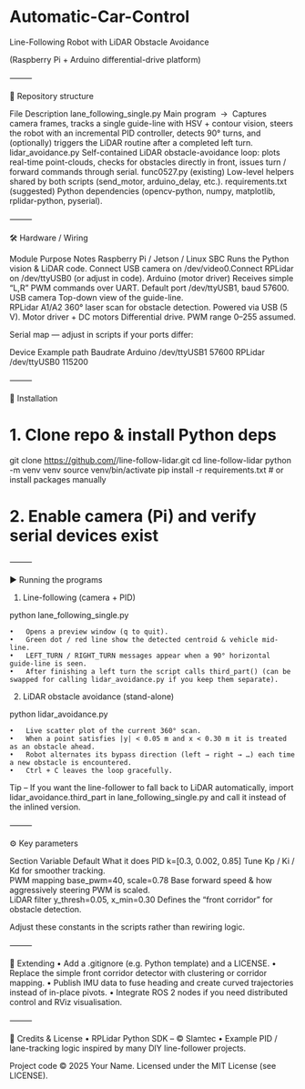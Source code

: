 # Automatic-Car-Control

Line-Following Robot with LiDAR Obstacle Avoidance

(Raspberry Pi + Arduino differential-drive platform)

⸻

📁  Repository structure

File	Description
lane_following_single.py	Main program  →  Captures camera frames, tracks a single guide-line with HSV + contour vision, steers the robot with an incremental PID controller, detects 90° turns, and (optionally) triggers the LiDAR routine after a completed left turn.
lidar_avoidance.py	Self-contained LiDAR obstacle-avoidance loop: plots real-time point-clouds, checks for obstacles directly in front, issues turn / forward commands through serial.
func0527.py (existing)	Low-level helpers shared by both scripts (send_motor, arduino_delay, etc.).
requirements.txt (suggested)	Python dependencies (opencv-python, numpy, matplotlib, rplidar-python, pyserial).


⸻

🛠  Hardware / Wiring

Module	Purpose	Notes
Raspberry Pi / Jetson / Linux SBC	Runs the Python vision & LiDAR code.	Connect USB camera on /dev/video0.Connect RPLidar on /dev/ttyUSB0 (or adjust in code).
Arduino (motor driver)	Receives simple “L<left>,R<right>” PWM commands over UART.	Default port /dev/ttyUSB1, baud 57600.
USB camera	Top-down view of the guide-line.	
RPLidar A1/A2	360° laser scan for obstacle detection.	Powered via USB (5 V).
Motor driver + DC motors	Differential drive.	PWM range 0–255 assumed.

Serial map — adjust in scripts if your ports differ:

Device	Example path	Baudrate
Arduino	/dev/ttyUSB1	57600
RPLidar	/dev/ttyUSB0	115200


⸻

🔧  Installation

# 1. Clone repo & install Python deps
git clone https://github.com/<you>/line-follow-lidar.git
cd line-follow-lidar
python -m venv venv
source venv/bin/activate
pip install -r requirements.txt  # or install packages manually

# 2. Enable camera (Pi) and verify serial devices exist


⸻

▶️  Running the programs

1. Line-following (camera + PID)

python lane_following_single.py

	•	Opens a preview window (q to quit).
	•	Green dot / red line show the detected centroid & vehicle mid-line.
	•	LEFT_TURN / RIGHT_TURN messages appear when a 90° horizontal guide-line is seen.
	•	After finishing a left turn the script calls third_part() (can be swapped for calling lidar_avoidance.py if you keep them separate).

2. LiDAR obstacle avoidance (stand-alone)

python lidar_avoidance.py

	•	Live scatter plot of the current 360° scan.
	•	When a point satisfies |y| < 0.05 m and x < 0.30 m it is treated as an obstacle ahead.
	•	Robot alternates its bypass direction (left → right → …) each time a new obstacle is encountered.
	•	Ctrl + C leaves the loop gracefully.

Tip – If you want the line-follower to fall back to LiDAR automatically, import
lidar_avoidance.third_part in lane_following_single.py and call it instead of the inlined version.

⸻

⚙️  Key parameters

Section	Variable	Default	What it does
PID	k=[0.3, 0.002, 0.85]	Tune Kp / Ki / Kd for smoother tracking.	
PWM mapping	base_pwm=40, scale=0.78	Base forward speed & how aggressively steering PWM is scaled.	
LiDAR filter	y_thresh=0.05, x_min=0.30	Defines the “front corridor” for obstacle detection.	

Adjust these constants in the scripts rather than rewiring logic.

⸻

🧩  Extending
	•	Add a .gitignore (e.g. Python template) and a LICENSE.
	•	Replace the simple front corridor detector with clustering or corridor mapping.
	•	Publish IMU data to fuse heading and create curved trajectories instead of in-place pivots.
	•	Integrate ROS 2 nodes if you need distributed control and RViz visualisation.

⸻

🙏  Credits & License
	•	RPLidar Python SDK – © Slamtec
	•	Example PID / lane-tracking logic inspired by many DIY line-follower projects.

Project code © 2025 Your Name. Licensed under the MIT License (see LICENSE).